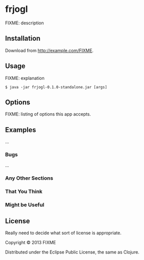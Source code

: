 # frjogl

FIXME: description

## Installation

Download from http://example.com/FIXME.

## Usage

FIXME: explanation

    $ java -jar frjogl-0.1.0-standalone.jar [args]

## Options

FIXME: listing of options this app accepts.

## Examples

...

### Bugs

...

### Any Other Sections
### That You Think
### Might be Useful

## License

Really need to decide what sort of license is appropriate.

Copyright © 2013 FIXME

Distributed under the Eclipse Public License, the same as Clojure.
